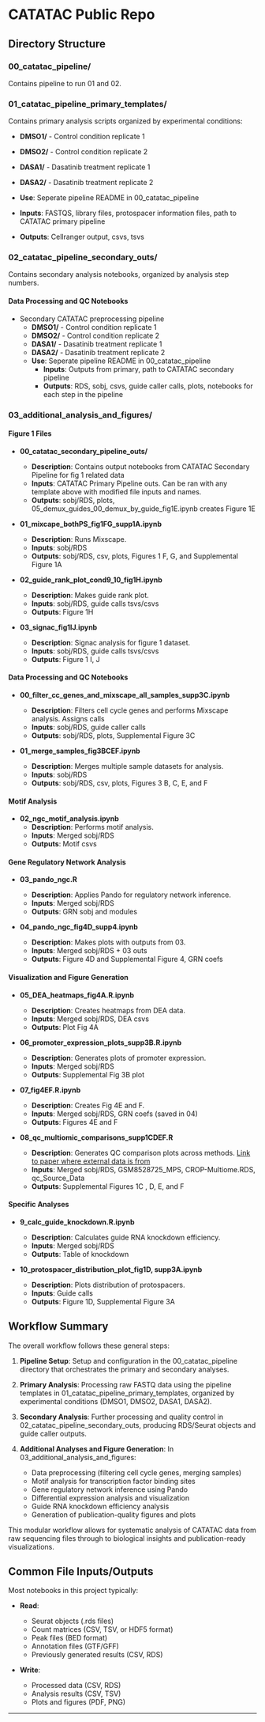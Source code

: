 # CATATAC Public Repo

## Directory Structure

### 00_catatac_pipeline/
Contains pipeline to run 01 and 02.

### 01_catatac_pipeline_primary_templates/
Contains primary analysis scripts organized by experimental conditions:
- **DMSO1/** - Control condition replicate 1
- **DMSO2/** - Control condition replicate 2
- **DASA1/** - Dasatinib treatment replicate 1
- **DASA2/** - Dasatinib treatment replicate 2

- **Use**: Seperate pipeline README in 00_catatac_pipeline
- **Inputs**: FASTQS, library files, protospacer information files, path to CATATAC primary pipeline
- **Outputs**: Cellranger output, csvs, tsvs

### 02_catatac_pipeline_secondary_outs/
Contains secondary analysis notebooks, organized by analysis step numbers.

#### Data Processing and QC Notebooks
- Secondary CATATAC preprocessing pipeline
	- **DMSO1/** - Control condition replicate 1
	- **DMSO2/** - Control condition replicate 2
	- **DASA1/** - Dasatinib treatment replicate 1
	- **DASA2/** - Dasatinib treatment replicate 2
  - **Use**: Seperate pipeline README in 00_catatac_pipeline
	- **Inputs**: Outputs from primary, path to CATATAC secondary pipeline
	- **Outputs**: RDS, sobj, csvs, guide caller calls, plots, notebooks for each step in the pipeline

### 03_additional_analysis_and_figures/
#### Figure 1 Files
- **00_catatac_secondary_pipeline_outs/**
  - **Description**: Contains output notebooks from CATATAC Secondary Pipeline for fig 1 related data
  - **Inputs**: CATATAC Primary Pipeline outs. Can be ran with any template above with modified file inputs and names.
  - **Outputs**: sobj/RDS, plots, 05_demux_guides_00_demux_by_guide_fig1E.ipynb creates Figure 1E

- **01_mixcape_bothPS_fig1FG_supp1A.ipynb**
  - **Description**: Runs Mixscape.
  - **Inputs**: sobj/RDS
  - **Outputs**: sobj/RDS, csv, plots, Figures 1 F, G, and Supplemental Figure 1A

- **02_guide_rank_plot_cond9_10_fig1H.ipynb**
  - **Description**: Makes guide rank plot.
  - **Inputs**: sobj/RDS, guide calls tsvs/csvs
  - **Outputs**: Figure 1H

- **03_signac_fig1IJ.ipynb**
  - **Description**: Signac analysis for figure 1 dataset.
  - **Inputs**: sobj/RDS, guide calls tsvs/csvs
  - **Outputs**: Figure 1 I, J

#### Data Processing and QC Notebooks
- **00_filter_cc_genes_and_mixscape_all_samples_supp3C.ipynb**
  - **Description**: Filters cell cycle genes and performs Mixscape analysis. Assigns calls
  - **Inputs**: sobj/RDS, guide caller calls
  - **Outputs**: sobj/RDS, plots, Supplemental Figure 3C

- **01_merge_samples_fig3BCEF.ipynb**
  - **Description**: Merges multiple sample datasets for analysis.
  - **Inputs**: sobj/RDS
  - **Outputs**: sobj/RDS, csv, plots, Figures 3 B, C, E, and F

#### Motif Analysis
- **02_ngc_motif_analysis.ipynb**
  - **Description**: Performs motif analysis.
  - **Inputs**: Merged sobj/RDS
  - **Outputs**: Motif csvs

#### Gene Regulatory Network Analysis
- **03_pando_ngc.R**
  - **Description**: Applies Pando for regulatory network inference.
  - **Inputs**: Merged sobj/RDS
  - **Outputs**: GRN sobj and modules

- **04_pando_ngc_fig4D_supp4.ipynb**
  - **Description**: Makes plots with outputs from 03.
  - **Inputs**: Merged sobj/RDS + 03 outs
  - **Outputs**: Figure 4D and Supplemental Figure 4, GRN coefs

#### Visualization and Figure Generation 
- **05_DEA_heatmaps_fig4A.R.ipynb**
  - **Description**: Creates heatmaps from DEA data.
  - **Inputs**: Merged sobj/RDS, DEA csvs
  - **Outputs**: Plot Fig 4A

- **06_promoter_expression_plots_supp3B.R.ipynb**
  - **Description**: Generates plots of promoter expression. 
  - **Inputs**: Merged sobj/RDS
  - **Outputs**: Supplemental Fig 3B plot

- **07_fig4EF.R.ipynb**
  - **Description**: Creates Fig 4E and F.
  - **Inputs**: Merged sobj/RDS, GRN coefs (saved in 04)
  - **Outputs**: Figures 4E and F

- **08_qc_multiomic_comparisons_supp1CDEF.R**
  - **Description**: Generates QC comparison plots across methods. [Link to paper where external data is from](https://www.sciencedirect.com/science/article/pii/S2405471224003661?via%3Dihub)
  - **Inputs**: Merged sobj/RDS, GSM8528725_MPS, CROP-Multiome.RDS, qc_Source_Data
  - **Outputs**: Supplemental Figures 1C , D, E, and F

#### Specific Analyses
- **9_calc_guide_knockdown.R.ipynb**
  - **Description**: Calculates guide RNA knockdown efficiency.
  - **Inputs**: Merged sobj/RDS
  - **Outputs**: Table of knockdown

- **10_protospacer_distribution_plot_fig1D, supp3A.ipynb**
  - **Description**: Plots distribution of protospacers.
  - **Inputs**: Guide calls
  - **Outputs**: Figure 1D, Supplemental Figure 3A

## Workflow Summary

The overall workflow follows these general steps:

1. **Pipeline Setup**: Setup and configuration in the 00_catatac_pipeline directory that orchestrates the primary and secondary analyses.

2. **Primary Analysis**: Processing raw FASTQ data using the pipeline templates in 01_catatac_pipeline_primary_templates, organized by experimental conditions (DMSO1, DMSO2, DASA1, DASA2).

3. **Secondary Analysis**: Further processing and quality control in 02_catatac_pipeline_secondary_outs, producing RDS/Seurat objects and guide caller outputs.

4. **Additional Analyses and Figure Generation**: In 03_additional_analysis_and_figures:
   - Data preprocessing (filtering cell cycle genes, merging samples)
   - Motif analysis for transcription factor binding sites
   - Gene regulatory network inference using Pando
   - Differential expression analysis and visualization
   - Guide RNA knockdown efficiency analysis
   - Generation of publication-quality figures and plots

This modular workflow allows for systematic analysis of CATATAC data from raw sequencing files through to biological insights and publication-ready visualizations.

## Common File Inputs/Outputs

Most notebooks in this project typically:

- **Read**: 
  - Seurat objects (.rds files)
  - Count matrices (CSV, TSV, or HDF5 format)
  - Peak files (BED format)
  - Annotation files (GTF/GFF)
  - Previously generated results (CSV, RDS)

- **Write**:
  - Processed data (CSV, RDS)
  - Analysis results (CSV, TSV)
  - Plots and figures (PDF, PNG)

---